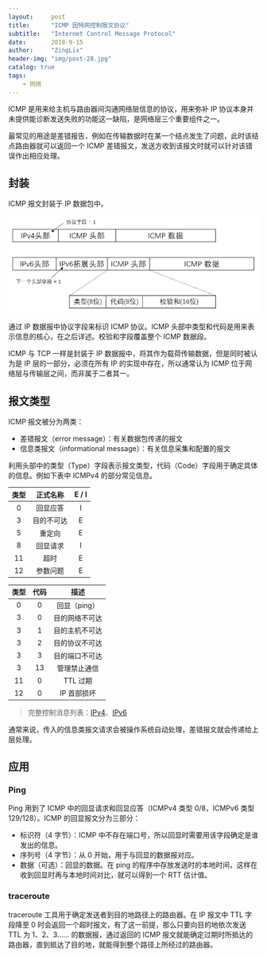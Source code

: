 ```yaml
---
layout:     post
title:      "ICMP 因特网控制报文协议"
subtitle:   "Internet Control Message Protocol"
date:       2018-9-15
author:     "ZingLix"
header-img: "img/post-28.jpg"
catalog: true
tags:
    - 网络
---
```


ICMP 是用来给主机与路由器间沟通网络层信息的协议，用来弥补 IP 协议本身并未提供能诊断发送失败的功能这一缺陷，是网络层三个重要组件之一。

最常见的用途是差错报告，例如在传输数据时在某一个结点发生了问题，此时该结点路由器就可以返回一个 ICMP 差错报文，发送方收到该报文时就可以针对该错误作出相应处理。

## 封装

ICMP 报文封装于 IP 数据包中。

![](/img/in-post/IP/icmp-1.png)

通过 IP 数据报中协议字段来标识 ICMP 协议。ICMP 头部中类型和代码是用来表示信息的核心，在之后详述。校验和字段覆盖整个 ICMP 数据段。

ICMP 与 TCP 一样是封装于 IP 数据报中，将其作为载荷传输数据，但是同时被认为是 IP 层的一部分，必须在所有 IP 的实现中存在，所以通常认为 ICMP 位于网络层与传输层之间，而非属于二者其一。

## 报文类型

ICMP 报文被分为两类：

- 差错报文（error message）：有关数据包传递的报文
- 信息类报文（informational message）：有关信息采集和配置的报文

利用头部中的类型（Type）字段表示报文类型，代码（Code）字段用于确定具体的信息。例如下表中 ICMPv4 的部分常见信息。

|类型|正式名称|E / I|
|:---:|:---:|:---:|
|0|回显应答|I|
|3|目的不可达|E|
|5|重定向|E|
|8|回显请求|I|
|11|超时|E|
|12|参数问题|E|

|类型|代码|描述|
|:---:|:---:|:---:|
|0|0|回显（ping）|
|3|0|目的网络不可达|
|3|1|目的主机不可达|
|3|2|目的协议不可达|
|3|3|目的端口不可达|
|3|13|管理禁止通信|
|11|0|TTL 过期|
|12|0|IP 首部损坏|

> 完整控制消息列表：[IPv4](https://en.wikipedia.org/wiki/Internet_Control_Message_Protocol)、[IPv6](https://en.wikipedia.org/wiki/Internet_Control_Message_Protocol_for_IPv6)

通常来说，传入的信息类报文请求会被操作系统自动处理，差错报文就会传递给上层处理。

## 应用

### Ping

Ping 用到了 ICMP 中的回显请求和回显应答（ICMPv4 类型 0/8，ICMPv6 类型 129/128）。ICMP 的回显报文分为三部分：

- 标识符（4 字节）：ICMP 中不存在端口号，所以回显时需要用该字段确定是谁发出的信息。
- 序列号（4 字节）：从 0 开始，用于与回显的数据报对应。
- 数据（可选）：回显的数据。在 ping 的程序中存放发送时的本地时间，这样在收到回显时再与本地时间对比，就可以得到一个 RTT 估计值。

### traceroute

traceroute 工具用于确定发送者到目的地路径上的路由器。在 IP 报文中 TTL 字段降至 0 时会返回一个超时报文，有了这一前提，那么只要向目的地依次发送 TTL 为 1、2、3…… 的数据报，通过返回的 ICMP 报文就能确定过期时所抵达的路由器，直到抵达了目的地，就能得到整个路径上所经过的路由器。